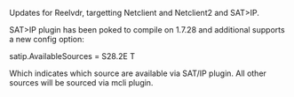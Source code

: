 Updates for Reelvdr, targetting Netclient and Netclient2 and SAT>IP.

SAT>IP plugin has been poked to compile on 1.7.28 and additional supports a new config option:

satip.AvailableSources = S28.2E T

Which indicates which source are available via SAT/IP plugin. All other sources will be sourced via mcli plugin.


